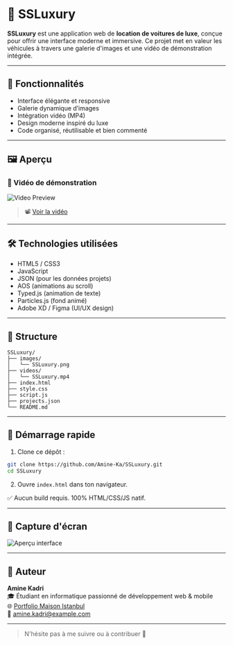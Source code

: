 # 🚗 SSLuxury

**SSLuxury** est une application web de **location de voitures de luxe**, conçue pour offrir une interface moderne et immersive. Ce projet met en valeur les véhicules à travers une galerie d'images et une vidéo de démonstration intégrée.

---

## 🎯 Fonctionnalités

- Interface élégante et responsive
- Galerie dynamique d’images
- Intégration vidéo (MP4)
- Design moderne inspiré du luxe
- Code organisé, réutilisable et bien commenté

---

## 🖼️ Aperçu

### 🎥 Vidéo de démonstration
![Video Preview](images/SSLuxury/SSLuxury.png)

> 📽️ [Voir la vidéo](videos/SSLuxury/SSLuxury.mp4)

---

## 🛠️ Technologies utilisées

- HTML5 / CSS3
- JavaScript
- JSON (pour les données projets)
- AOS (animations au scroll)
- Typed.js (animation de texte)
- Particles.js (fond animé)
- Adobe XD / Figma (UI/UX design)

---

## 📁 Structure

```
SSLuxury/
├── images/
│   └── SSLuxury.png
├── videos/
│   └── SSLuxury.mp4
├── index.html
├── style.css
├── script.js
├── projects.json
└── README.md
```

---

## 🚀 Démarrage rapide

1. Clone ce dépôt :

```bash
git clone https://github.com/Amine-Ka/SSLuxury.git
cd SSLuxury
```

2. Ouvre `index.html` dans ton navigateur.

✅ Aucun build requis. 100% HTML/CSS/JS natif.

---

## 📸 Capture d'écran

![Aperçu interface](images/SSLuxury/SSLuxury.png)

---

## 👤 Auteur

**Amine Kadri**  
🎓 Étudiant en informatique passionné de développement web & mobile  
🌐 [Portfolio Maison Istanbul](https://maison-istanbul.com)  
📧 amine.kadri@example.com

---

> N'hésite pas à me suivre ou à contribuer 💪
